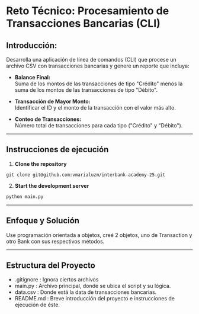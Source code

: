 # Reto Técnico: Procesamiento de Transacciones Bancarias (CLI)

## Introducción:

Desarrolla una aplicación de línea de comandos (CLI) que procese un archivo CSV con transacciones bancarias y genere un reporte que incluya:

- **Balance Final:**  
  Suma de los montos de las transacciones de tipo "Crédito" menos la suma de los montos de las transacciones de tipo "Débito".

- **Transacción de Mayor Monto:**  
  Identificar el ID y el monto de la transacción con el valor más alto.

- **Conteo de Transacciones:**  
  Número total de transacciones para cada tipo ("Crédito" y "Débito").

---

## Instrucciones de ejecución

1. **Clone the repository**  

```git
git clone git@github.com:vmarialuzm/interbank-academy-25.git
```
   
2. **Start the development server**

```bash
python main.py
```

---

## Enfoque y Solución

Use programación orientada a objetos, creé 2 objetos, uno de Transaction y otro Bank con sus respectivos métodos.

---

## Estructura del Proyecto
- .gitignore : Ignora ciertos archivos
- main.py : Archivo principal, donde se ubica el script y su lógica.
- data.csv : Donde está la data de transacciones bancarias.
- README.md : Breve introducción del proyecto e instrucciones de ejecución de éste.


   
